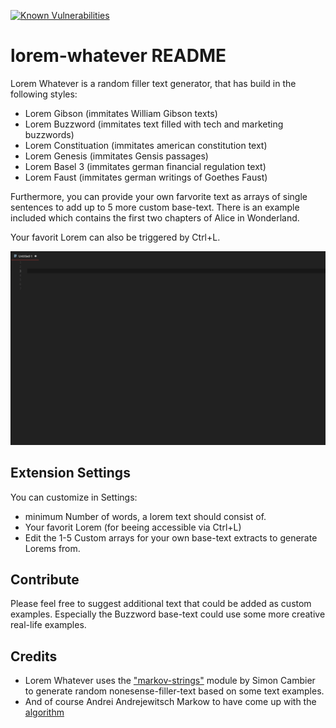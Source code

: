 [![Known Vulnerabilities](https://snyk.io/test/github/jobe451/vscode-lorem-whatever/badge.svg?targetFile=package.json)](https://snyk.io/test/github/jobe451/vscode-lorem-whatever?targetFile=package.json)

# lorem-whatever README

Lorem Whatever is a random filler text generator, that has build in the following styles:
* Lorem Gibson (immitates William Gibson texts)
* Lorem Buzzword (immitates text filled with tech and marketing buzzwords)
* Lorem Constituation (immitates american constitution text)
* Lorem Genesis (immitates Gensis passages)
* Lorem Basel 3 (immitates german financial regulation text)
* Lorem Faust (immitates german writings of Goethes Faust)

Furthermore, you can provide your own farvorite text as arrays of single sentences to add up to 5 more custom base-text. There is an example included which contains the first two chapters of Alice in Wonderland.

Your favorit Lorem can also be triggered by Ctrl+L.

![Lorem Whatever animation](assets/lorem-whatever.gif)

## Extension Settings

You can customize in Settings:
* minimum Number of words, a lorem text should consist of.
* Your favorit Lorem (for beeing accessible via Ctrl+L)
* Edit the 1-5 Custom arrays for your own base-text extracts to generate Lorems from.


## Contribute

Please feel free to suggest additional text that could be added as custom examples. Especially the Buzzword base-text could use some more creative real-life examples.


## Credits

* Lorem Whatever uses the ["markov-strings"](https://www.npmjs.com/package/markov-strings) module by Simon Cambier to generate random nonesense-filler-text based on some text examples. 
* And of course Andrei Andrejewitsch Markow to have come up with the [algorithm](https://en.wikipedia.org/wiki/Markov_chain)
